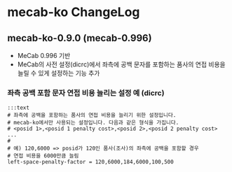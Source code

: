 # mecab-ko ChangeLog

## mecab-ko-0.9.0 (mecab-0.996)

  - MeCab 0.996 기반
  - MeCab의 사전 설정(dicrc)에서 좌측에 공백 문자를 포함하는 품사의 연접 비용을 늘릴 수 있게 설정하는 기능 추가

### 좌측 공백 포함 문자 연접 비용 늘리는 설정 예 (dicrc)

    :::text
    # 좌측에 공백을 포함하는 품사의 연접 비용을 늘리기 위한 설정입니다.
    # mecab-ko에서만 사용되는 설정입니다. 다음과 같은 형식을 가집니다.
    # <posid 1>,<posid 1 penalty cost>,<posid 2>,<posid 2 penalty cost> ...
    # 
    # 예) 120,6000 => posid가 120인 품사(조사)의 좌측에 공백을 포함할 경우
    # 연접 비용을 6000만큼 늘림
    left-space-penalty-factor = 120,6000,184,6000,100,500
